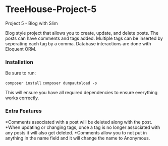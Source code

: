 # TreeHouse-Project-5
 Project 5 - Blog with Slim

Blog style project that allows you to create, update, and delete posts.  The posts can have comments and tags added. Multiple tags can be inserted by seperating each tag by a comma. Database interactions are done with Eloquent ORM.  

### Installation ####

Be sure to run:

`composer install`
`composer dumpautoload -o`

This will ensure you have all required dependencies to ensure everything works correctly.

### Extra Features ###

*Comments associated with a post will be deleted along with the post.
*When updating or changing tags, once a tag is no longer associated with any posts it will also get deleted.
*Comments allow you to not put in anything in the name field and it will change the name to Anonymous.

